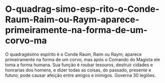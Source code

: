 # O-quadrag-simo-esp-rito-o-Conde-Raum-Raim-ou-Raym-aparece-primeiramente-na-forma-de-um-corvo-ma
O quadragésimo espírito é o Conde Raum, Raim ou Raym; aparece primeiramente na forma de um corvo, mas após o Comando do Magista ele toma a forma humana. Sua função é roubar tesouros, destruir cidades e honrarias dos homens, e dizer todas as coisas, do passado, presente e futuro; pode causar afeição entre amigos e inimigos. Governa 30 legiões.
